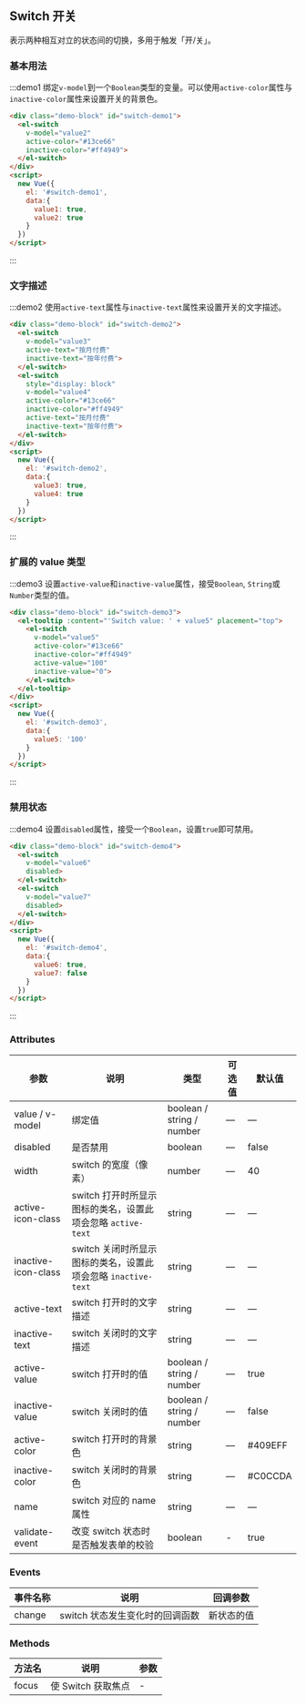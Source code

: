 ## Switch 开关

表示两种相互对立的状态间的切换，多用于触发「开/关」。

### 基本用法

:::demo1 绑定`v-model`到一个`Boolean`类型的变量。可以使用`active-color`属性与`inactive-color`属性来设置开关的背景色。

```html
<div class="demo-block" id="switch-demo1">
  <el-switch
    v-model="value2"
    active-color="#13ce66"
    inactive-color="#ff4949">
  </el-switch>
</div>
<script>
  new Vue({
    el: '#switch-demo1',
    data:{
      value1: true,
      value2: true
    }
  })
</script>
```
:::

### 文字描述

:::demo2 使用`active-text`属性与`inactive-text`属性来设置开关的文字描述。

```html
<div class="demo-block" id="switch-demo2">
  <el-switch
    v-model="value3"
    active-text="按月付费"
    inactive-text="按年付费">
  </el-switch>
  <el-switch
    style="display: block"
    v-model="value4"
    active-color="#13ce66"
    inactive-color="#ff4949"
    active-text="按月付费"
    inactive-text="按年付费">
  </el-switch>
</div>
<script>
  new Vue({
    el: '#switch-demo2',
    data:{
      value3: true,
      value4: true
    }
  })
</script>
```
:::

### 扩展的 value 类型

:::demo3 设置`active-value`和`inactive-value`属性，接受`Boolean`, `String`或`Number`类型的值。

```html
<div class="demo-block" id="switch-demo3">
  <el-tooltip :content="'Switch value: ' + value5" placement="top">
    <el-switch
      v-model="value5"
      active-color="#13ce66"
      inactive-color="#ff4949"
      active-value="100"
      inactive-value="0">
    </el-switch>
  </el-tooltip>
</div>
<script>
  new Vue({
    el: '#switch-demo3',
    data:{
      value5: '100'
    }
  })
</script>
```

:::

### 禁用状态

:::demo4 设置`disabled`属性，接受一个`Boolean`，设置`true`即可禁用。


```html
<div class="demo-block" id="switch-demo4">
  <el-switch
    v-model="value6"
    disabled>
  </el-switch>
  <el-switch
    v-model="value7"
    disabled>
  </el-switch>
</div>
<script>
  new Vue({
    el: '#switch-demo4',
    data:{
      value6: true,
      value7: false
    }
  })
</script>
```
:::


### Attributes

| 参数      | 说明    | 类型      | 可选值       | 默认值   |
|---------- |-------- |---------- |-------------  |-------- |
| value / v-model | 绑定值 | boolean / string / number | — | — |
| disabled  | 是否禁用    | boolean   | — | false   |
| width  | switch 的宽度（像素）    | number   | — | 40 |
| active-icon-class  | switch 打开时所显示图标的类名，设置此项会忽略 `active-text`    | string   | — | — |
| inactive-icon-class  | switch 关闭时所显示图标的类名，设置此项会忽略 `inactive-text`    | string   | — | — |
| active-text  | switch 打开时的文字描述    | string   | — | — |
| inactive-text  | switch 关闭时的文字描述    | string   | — | — |
| active-value  | switch 打开时的值    | boolean / string / number | — | true |
| inactive-value  | switch 关闭时的值    | boolean / string / number | — | false |
| active-color  | switch 打开时的背景色    | string   | — | #409EFF |
| inactive-color  | switch 关闭时的背景色    | string   | — | #C0CCDA |
| name            | switch 对应的 name 属性    | string   | — | — |
| validate-event  | 改变 switch 状态时是否触发表单的校验     | boolean   | - | true |

### Events
| 事件名称      | 说明    | 回调参数      |
|---------- |-------- |---------- |
| change  | switch 状态发生变化时的回调函数    | 新状态的值 |

### Methods
| 方法名 | 说明 | 参数 |
| ---- | ---- | ---- |
| focus | 使 Switch 获取焦点 | - |